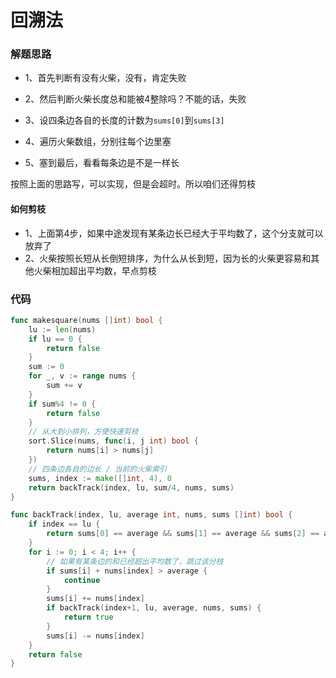 # 回溯法
### 解题思路
* 1、首先判断有没有火柴，没有，肯定失败
* 2、然后判断火柴长度总和能被4整除吗？不能的话，失败

* 3、设四条边各自的长度的计数为``sums[0]``到``sums[3]``
* 4、遍历火柴数组，分别往每个边里塞
* 5、塞到最后，看看每条边是不是一样长

按照上面的思路写，可以实现，但是会超时。所以咱们还得剪枝

#### 如何剪枝
* 1、上面第4步，如果中途发现有某条边长已经大于平均数了，这个分支就可以放弃了
* 2、火柴按照长短从长倒短排序，为什么从长到短，因为长的火柴更容易和其他火柴相加超出平均数，早点剪枝

### 代码

```go
func makesquare(nums []int) bool {
	lu := len(nums)
	if lu == 0 {
		return false
	}
	sum := 0
	for _, v := range nums {
		sum += v
	}
	if sum%4 != 0 {
		return false
	}
	// 从大到小排列，方便快速剪枝
	sort.Slice(nums, func(i, j int) bool {
		return nums[i] > nums[j]
	})
	// 四条边各自的边长 / 当前的火柴索引
	sums, index := make([]int, 4), 0
	return backTrack(index, lu, sum/4, nums, sums)
}

func backTrack(index, lu, average int, nums, sums []int) bool {
	if index == lu {
		return sums[0] == average && sums[1] == average && sums[2] == average
	}
	for i := 0; i < 4; i++ {
		// 如果有某条边的和已经超出平均数了，跳过该分枝
		if sums[i] + nums[index] > average {
			continue
		}
		sums[i] += nums[index]
		if backTrack(index+1, lu, average, nums, sums) {
			return true
		}
		sums[i] -= nums[index]
	}
	return false
}

```
